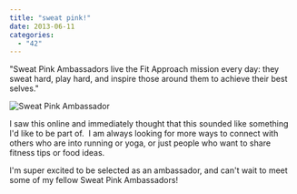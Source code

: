 ```yaml
---
title: "sweat pink!"
date: 2013-06-11
categories: 
  - "42"
---
```


"Sweat Pink Ambassadors live the Fit Approach mission every day: they sweat hard, play hard, and inspire those around them to achieve their best selves."

![Sweat Pink Ambassador](images/SPambassador41.png)

I saw this online and immediately thought that this sounded like something I'd like to be part of.  I am always looking for more ways to connect with others who are into running or yoga, or just people who want to share fitness tips or food ideas.

I'm super excited to be selected as an ambassador, and can't wait to meet some of my fellow Sweat Pink Ambassadors!
